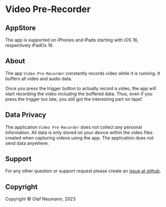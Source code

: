 # Video Pre-Recorder

## AppStore

<!--Please find the app in the [Apple AppStore](https://apps.apple.com/de/app/.../...).-->

The app is supported on iPhones and iPads starting with iOS 16, respectively iPadOs 16.

## About

The app ``Video Pre-Recorder`` constantly records video while it is running. It buffers all video and audio data.

Once you press the trigger button to actually record a video, the app will start recording the video _including_ the buffered data. Thus, even if you press the trigger too late, you still got the interesting part on tape!


## Data Privacy

The application ``Video Pre-Recorder`` does not collect any personal information. All data is only stored on your device within the video files created when capturing videos using the app. The application does not send data anywhere.

## Support

<!--Most issues and instructions for the app are covered in our [Wiki](https://github.com/noxone/videoprerecorder-web/wiki).-->

For any other question or support request please create an [issue at github](https://github.com/noxone/videoprerecorder-web/issues).

## Copyright

Copyright &copy; Olaf Neumann, 2023
